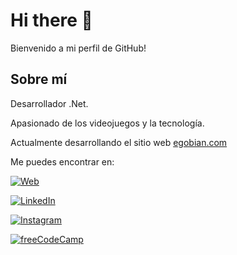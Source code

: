 # Hi there 👋

Bienvenido a mi perfil de GitHub!





## Sobre mí

Desarrollador .Net.

Apasionado de los videojuegos y la tecnología.

Actualmente desarrollando el sitio web [egobian.com](https://egobian.com)

Me puedes encontrar en:

[![Web](https://img.shields.io/badge/egobian.com-FFCA58?style=for-the-badge&logo=About.me&logoColor=black)](https://egobian.com)

[![LinkedIn](https://img.shields.io/badge/LinkedIn-0077B5?style=for-the-badge&logo=linkedin&logoColor=white)](https://www.linkedin.com/in/eduardo-gomez-blanco/)

[![Instagram](https://img.shields.io/badge/Instagram-E4405F?style=for-the-badge&logo=instagram&logoColor=white)](https://www.instagram.com/egobian/)

[![freeCodeCamp](https://img.shields.io/badge/free%20code%20camp-27273D?style=for-the-badge&logo=freecodecamp&logoColor=white)](https://www.freecodecamp.org/egobian)


